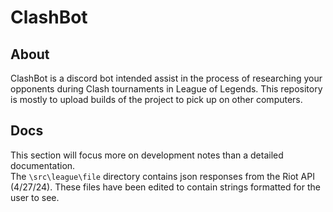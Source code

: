 # ClashBot

## About
ClashBot is a discord bot intended assist in the process of researching your opponents during Clash tournaments in
League of Legends. This repository is mostly to upload builds of the project to pick up on other computers.

## Docs
This section will focus more on development notes than a detailed documentation.\
The `\src\league\file` directory contains json responses from the Riot API (4/27/24). These files have been edited to
contain strings formatted for the user to see.